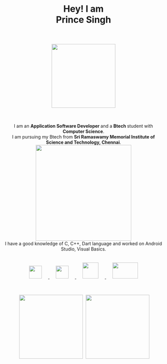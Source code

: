 <html>   
<body>
  <h1> <p align ="center">Hey! I am<br>Prince Singh</p> </h1>
  <br>
  <p align ="center"><img src = https://c.tenor.com/-z2KfO5zAckAAAAC/hello-there-baby-yoda.gif height="200"></p>
  <p align = center >
    <br>
    <br>
    I am an <b> Application Software Developer </b>and a <b> Btech </b> student with <b>Computer Science</b>.
    <br> I am pursuing my Btech from <b>Sri Ramaswamy Memorial Institute of Science and Technology, Chennai</b>.
    <br>
    <img src = https://4kwallpapers.com/images/walls/thumbs_2t/5947.png height="300">
    <br>
    I have a good knowledge of C, C++, Dart language and worked on Android Studio, Visual Basics.
    <br>
    <br>
    <br>
    <a href = https://drive.google.com/file/d/1V3PsrXVxwVcCFKD9AUkup323nmXRfvlC/view?usp=sharing/> 
    <img src = https://www.downloadclipart.net/large/resume-png-clipart.png width="40" height="40" hspace="20"/>
    </a>
    <a href = https://www.linkedin.com/in/heyprincesingh/> 
    <img src = https://cdn-icons-png.flaticon.com/512/174/174857.png width="40" height="40" hspace="20"/>
    </a>
    <a href = https://www.hackerrank.com/heyprincesingh/> 
    <img src = https://upload.wikimedia.org/wikipedia/commons/thumb/6/65/HackerRank_logo.png/900px-HackerRank_logo.png width="50" height="50" hspace="20"/>
    </a>
    </a>
    <a href = https://www.codechef.com/users/heyprince/> 
    <img src = https://cdn.codechef.com/sites/all/themes/abessive/cc-logo.svg width="80" height="50" hspace="20"/>
    </a>
    <br>
    <br>
    <br>
  </p>
  <p align = center >
    <img src = "https://github-readme-stats.vercel.app/api?username=HEYPRINCESINGH&show_icons=true&hide_border=true" height="200" hspace="5"/>
    <img src = https://github-readme-stats.vercel.app/api/top-langs?username=HEYPRINCESINGH&layout=compact height="200"/>
  </p>
</body>
</html>
